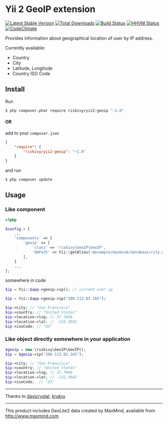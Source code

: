 Yii 2 GeoIP extension
=====================
[![Latest Stable Version](https://poser.pugx.org/lysenkobv/yii2-geoip/version)](https://packagist.org/packages/lysenkobv/yii2-geoip) [![Total Downloads](https://poser.pugx.org/lysenkobv/yii2-geoip/downloads)](https://packagist.org/packages/lysenkobv/yii2-geoip) [![Build Status](https://travis-ci.org/lysenkobv/yii2-geoip.svg?branch=1.0.1)](https://travis-ci.org/lysenkobv/yii2-geoip) [![HHVM Status](https://img.shields.io/hhvm/lysenkobv/yii2-geoip.svg)](http://hhvm.h4cc.de/package/lysenkobv/yii2-geoip) [![CodeClimate](https://codeclimate.com/github/lysenkobv/yii2-geoip.png)](https://codeclimate.com/github/lysenkobv/yii2-geoip) 

Provides information about geographical location of user by IP address.

Currently available:
* Country
* City
* Latitude, Longitude
* Country ISO Code

## Install

Run

```bash
$ php composer.phar require riskivy/yii2-geoip "~1.0"
```

#### OR 

add to your `composer.json`

```json
{
    "require": {
        "riskivy/yii2-geoip": "~1.0"
    }
}
```

and run

```bash
$ php composer update
```


## Usage

### Like component

```php
<?php

$config = [
    ...
    'components' => [
        'geoip' => [
            'class' => 'riskivy\GeoIP\GeoIP',
            'dbPath' => Yii::getAlias('@example/maxmind/database/city.mmdb')
        ],
    ]
    ...
];
```

somewhere in code

```php
$ip = Yii::$app->geoip->ip(); // current user ip

$ip = Yii::$app->geoip->ip("208.113.83.165");

$ip->city; // "San Francisco"
$ip->country; // "United States"
$ip->location->lng; // 37.7898
$ip->location->lat; // -122.3942
$ip->isoCode; // "US"

```

### Like object directly somewhere in your application

```php
$geoip = new \riskivy\GeoIP\GeoIP();
$ip = $geoip->ip("208.113.83.165");

$ip->city; // "San Francisco"
$ip->country; // "United States"
$ip->location->lng; // 37.7898
$ip->location->lat; // -122.3942
$ip->isoCode;  // "US"
```

-----------

Thanks to [davicrystal](https://github.com/davicrystal), [krukru](https://github.com/krukru)

-----------

This product includes GeoLite2 data created by MaxMind, available from http://www.maxmind.com
